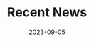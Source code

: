 ---
title: "Recent News"
date: 2023-09-05
news:
  - title: "🎯 We propose LoRA-Dash, which unleashes the power of task-specific directions in parameter efficient fine-tuning."
    date: "2024-09-02"
    summary: "Please refer to <a href='/full-publications/2024-arxiv-lora-dash' target='_blank' class='custom-link'>this page</a> for more details"
  - title: "🎁 Our work Subspace Tuning and FLoRA has been invited for presentation at AiDD 2024, Beijing Station."
    date: "2024-08-15"
    summary: "Please refer to <a href='https://www.aidd.vip/DMXXLYPC-2024bj' target='_blank' class='custom-link'>this page</a> for more details"
  - title: "🎯 We propose Subspace Tuning for PEFT."
    date: "2024-07-07"
    summary: "Please refer to <a href='/full-publications/2024-arxiv-subspace-tuning' target='_blank' class='custom-link'>this page</a> for more details"
  - title: "📘 One paper has been accepted to ECCV 2024."
    date: "2024-07-01"
  - title: "🎯 We propose FLoRA, aiming to preserve the topological structure of N-dimensional parameter space while seeking low-rank representations."
    date: "2024-05-23"
    summary: "Please refer to <a href='/full-publications/2024-arxiv-flora' target='_blank' class='custom-link'>this page</a> for more details"
  - title: "📘 One paper has been accepted to AAAI 2024 as an <span style='color:#FF79BC'>Oral</span> Presentation."
    date: "2023-12-09"
  - title: "📘 One paper has been accepted to TKDE 2023."
    date: "2023-10-27"
  - title: "📘 One paper has been accepted to KDD 2023 as an <span style='color:#FF79BC'>Oral</span> Presentation."
    date: "2023-05-17"
---